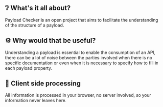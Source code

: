 ## ❔ What's it all about?
Payload Checker is an open project that aims to facilitate the understanding of the structure of a payload.


## ⚙ Why would that be useful?
Understanding a payload is essential to enable the consumption of an API, there can be a lot of noise between the parties involved when there is no specific documentation or even when it is necessary to specify how to fill in each payload property.


## 🔑 Client side processing
All information is processed in your browser, no server involved, so your information never leaves here.
